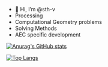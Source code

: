 - 👋 Hi, I’m @sth-v
- Processing
- Computational Geometry problems
- Solving Methods
- AEC specific development

[![Anurag's GitHub stats](https://github-readme-stats.vercel.app/api?username=sth-v)](https://github.com/anuraghazra/github-readme-stats)

[![Top Langs](https://github-readme-stats.vercel.app/api/top-langs/?username=sth-v&hide=jupyter%20notebook,html)](https://github.com/anuraghazra/github-readme-stats)


<!---
sth-v/sth-v is a ✨ special ✨ repository because its `README.md` (this file) appears on your GitHub profile.
You can click the Preview link to take a look at your changes.
--->
